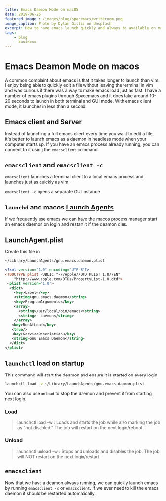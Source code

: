 ```yaml
---
title: Emacs Daemon Mode on macOS
date: 2019-06-25
featured_image_: /images/blog/spacemacs/writeroom.png
image_caption: Photo by Dylan Gillis on Unsplash
excerpt: How to have emacs launch quickly and always be available on macos
tags:
    - blog
    - business
---
```

# Emacs Deamon Mode on macos
A common complaint about emacs is that it takes longer to launch than vim. I enjoy being able to quickly edit a file without leaving the terminal in vim and was curious if there was a way to make emacs load just as fast. I have a number of emacs plugins through Spacemacs and it does take around 10-20 seconds to launch in both terminal and GUI mode. With emacs client mode, it launches in less than a second.

## Emacs client and Server
Instead of launching a full emacs client every time you want to edit a file, it's better to launch emacs as a daemon in headless mode when your computer starts up. If you have an emacs process already running, you can connect to it using the `emacsclient` command.

## `emacsclient` and `emacsclient -c`

`emacsclient` launches a terminal client to a local emacs process and launches just as quickly as vim.

`emacsclient -c` opens a separate GUI instance

## `launchd` and macos [Launch Agents](https://developer.apple.com/library/archive/documentation/MacOSX/Conceptual/BPSystemStartup/Chapters/Introduction.html#//apple_ref/doc/uid/10000172i-SW1-SW1 "Launch Agents")

If we frequently use emacs we can have the macos process manager start an emacs daemon on login and restart it if the deamon dies.

## LaunchAgent.plist
Create this file in

``` bash
~/Library/LaunchAgents/gnu.emacs.daemon.plist
```

``` xml
<?xml version="1.0" encoding="UTF-8"?>
<!DOCTYPE plist PUBLIC "-//Apple//DTD PLIST 1.0//EN"
    "http://www.apple.com/DTDs/PropertyList-1.0.dtd">
 <plist version="1.0">
  <dict>
    <key>Label</key>
    <string>gnu.emacs.daemon</string>
    <key>ProgramArguments</key>
    <array>
      <string>/usr/local/bin/emacs</string>
      <string>--daemon</string>
    </array>
   <key>RunAtLoad</key>
   <true/>
   <key>ServiceDescription</key>
   <string>Gnu Emacs Daemon</string>
  </dict>
</plist>
```

## `launchctl` load on startup
This command will start the deamon and ensure it is started on every login.

``` bash
launchctl load -w ~/Library/LaunchAgents/gnu.emacs.daemon.plist
```

You can also use `unload` to stop the daemon and prevent it from starting next login.

### Load
> launchctl load -w <path>: Loads and starts the job while also marking the job as "not disabled." The job will restart on the next login/reboot.

### Unload

> launchctl unload -w <path>: Stops and unloads and disables the job. The job will NOT restart on the next login/restart.


## `emacsclient`
Now that we have a deamon always running, we can quickly launch emacs by running `emacsclient -c` or `emacsclient`. If we ever need to kill the emacs daemon it should be restarted automatically.
